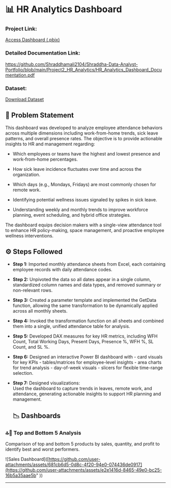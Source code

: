 
# 📊 HR Analytics Dashboard  
 
### Project Link:
[Access Dashboard (.pbix)](https://github.com/Shraddhamali2104/Shraddha-Data-Analyst-Portfolio/blob/main/Project2_HR_Analytics/HR%20Analytics%20.pbix)

### Detailed Documentation Link: 
https://github.com/Shraddhamali2104/Shraddha-Data-Analyst-Portfolio/blob/main/Project2_HR_Analytics/HR_Analytics_Dashboard_Documentation.pdf

### Dataset:
[Download Dataset](https://github.com/Shraddhamali2104/Shraddha-Data-Analyst-Portfolio/blob/main/Project2_HR_Analytics/Attendance%20Sheet%202022-2023_Masked.xlsx)

## 📝 Problem Statement 
This dashboard was developed to analyze employee attendance behaviors across multiple dimensions including work-from-home trends, sick leave patterns, and overall presence rates.
The objective is to provide actionable insights to HR and management regarding:

- Which employees or teams have the highest and lowest presence and work-from-home percentages.

- How sick leave incidence fluctuates over time and across the organization.

- Which days (e.g., Mondays, Fridays) are most commonly chosen for remote work.

- Identifying potential wellness issues signaled by spikes in sick leave.

- Understanding weekly and monthly trends to improve workforce planning, event scheduling, and hybrid office strategies.

The dashboard equips decision makers with a single-view attendance tool to enhance HR policy-making, space management, and proactive employee wellness interventions.




## ⚙️ Steps Followed  

- **Step 1:** Imported monthly attendance sheets from Excel, each containing employee records with daily attendance codes.
- **Step 2:**  Unpivoted the data so all dates appear in a single column, standardized column names and data types, and removed summary or non-relevant rows. 
- **Step 3:**  Created a parameter template and implemented the GetData function, allowing the same transformation to be dynamically applied across all monthly sheets. 
- **Step 4:**  Invoked the transformation function on all sheets and combined them into a single, unified attendance table for analysis. 
- **Step 5:**  Developed DAX measures for key HR metrics, including WFH Count, Total Working Days, Present Days, Presence %, WFH %, SL Count, and SL %. 
- **Step 6:**  Designed an interactive Power BI dashboard with
      -  card visuals for key KPIs
      -  tables/matrices for employee-level insights
      -  area charts for trend analysis
      -  day-of-week visuals
      -  slicers for flexible time-range selection.  
- **Step 7:**  Designed visualizations:  
  Used the dashboard to capture trends in leaves, remote work, and attendance, generating actionable insights to support HR planning and management.



  ## 📉 Dashboards  

### 🔝🔻 Top and Bottom 5 Analysis  
Comparison of top and bottom 5 products by sales, quantity, and profit to identify best and worst performers.

![Sales Dashboard]([https://github.com/user-attachments/assets/681cb6d5-0d8c-4f20-94e0-074436de0917](https://github.com/user-attachments/assets/e2e1416d-8465-49e0-bc25-16b5a35aae5b" ))  

  

---
